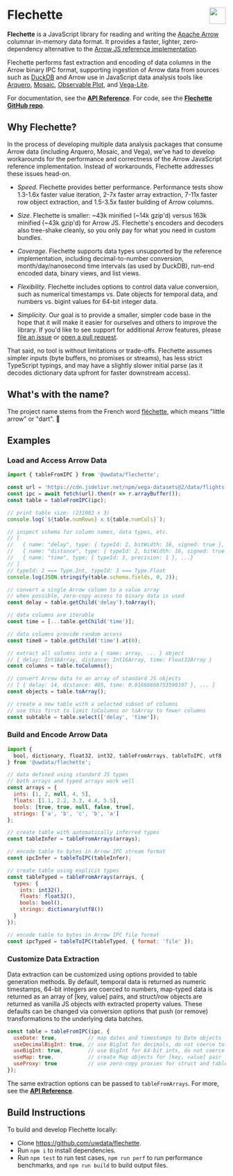 # Flechette <a href="https://idl.uw.edu/flechette"><img align="right" src="https://raw.githubusercontent.com/uwdata/flechette/main/docs/assets/logo.svg" height="38"></img></a>

**Flechette** is a JavaScript library for reading and writing the [Apache Arrow](https://arrow.apache.org/) columnar in-memory data format. It provides a faster, lighter, zero-dependency alternative to the [Arrow JS reference implementation](https://github.com/apache/arrow/tree/main/js).

Flechette performs fast extraction and encoding of data columns in the Arrow binary IPC format, supporting ingestion of Arrow data from sources such as [DuckDB](https://duckdb.org/) and Arrow use in JavaScript data analysis tools like [Arquero](https://github.com/uwdata/arquero), [Mosaic](https://github.com/uwdata/mosaic), [Observable Plot](https://observablehq.com/plot/), and [Vega-Lite](https://vega.github.io/vega-lite/).

For documentation, see the [**API Reference**](https://idl.uw.edu/flechette/api). For code, see the [**Flechette GitHub repo**](https://github.com/uwdata/flechette).

## Why Flechette?

In the process of developing multiple data analysis packages that consume Arrow data (including Arquero, Mosaic, and Vega), we've had to develop workarounds for the performance and correctness of the Arrow JavaScript reference implementation. Instead of workarounds, Flechette addresses these issues head-on.

* _Speed_. Flechette provides better performance. Performance tests show 1.3-1.6x faster value iteration, 2-7x faster array extraction, 7-11x faster row object extraction, and 1.5-3.5x faster building of Arrow columns.

* _Size_. Flechette is smaller: ~43k minified (~14k gzip'd) versus 163k minified (~43k gzip'd) for Arrow JS. Flechette's encoders and decoders also tree-shake cleanly, so you only pay for what you need in custom bundles.

* _Coverage_. Flechette supports data types unsupported by the reference implementation, including decimal-to-number conversion, month/day/nanosecond time intervals (as used by DuckDB), run-end encoded data, binary views, and list views.

* _Flexibility_. Flechette includes options to control data value conversion, such as numerical timestamps vs. Date objects for temporal data, and numbers vs. bigint values for 64-bit integer data.

* _Simplicity_. Our goal is to provide a smaller, simpler code base in the hope that it will make it easier for ourselves and others to improve the library. If you'd like to see support for additional Arrow features, please [file an issue](https://github.com/uwdata/flechette/issues) or [open a pull request](https://github.com/uwdata/flechette/pulls).

That said, no tool is without limitations or trade-offs. Flechette assumes simpler inputs (byte buffers, no promises or streams), has less strict TypeScript typings, and may have a slightly slower initial parse (as it decodes dictionary data upfront for faster downstream access).

## What's with the name?

The project name stems from the French word [fléchette](https://en.wikipedia.org/wiki/Flechette), which means "little arrow" or "dart". 🎯

## Examples

### Load and Access Arrow Data

```js
import { tableFromIPC } from '@uwdata/flechette';

const url = 'https://cdn.jsdelivr.net/npm/vega-datasets@2/data/flights-200k.arrow';
const ipc = await fetch(url).then(r => r.arrayBuffer());
const table = tableFromIPC(ipc);

// print table size: (231083 x 3)
console.log(`${table.numRows} x ${table.numCols}`);

// inspect schema for column names, data types, etc.
// [
//   { name: "delay", type: { typeId: 2, bitWidth: 16, signed: true }, ...},
//   { name: "distance", type: { typeId: 2, bitWidth: 16, signed: true }, ...},
//   { name: "time", type: { typeId: 3, precision: 1 }, ...}
// ]
// typeId: 2 === Type.Int, typeId: 3 === Type.Float
console.log(JSON.stringify(table.schema.fields, 0, 2));

// convert a single Arrow column to a value array
// when possible, zero-copy access to binary data is used
const delay = table.getChild('delay').toArray();

// data columns are iterable
const time = [...table.getChild('time')];

// data columns provide random access
const time0 = table.getChild('time').at(0);

// extract all columns into a { name: array, ... } object
// { delay: Int16Array, distance: Int16Array, time: Float32Array }
const columns = table.toColumns();

// convert Arrow data to an array of standard JS objects
// [ { delay: 14, distance: 405, time: 0.01666666753590107 }, ... ]
const objects = table.toArray();

// create a new table with a selected subset of columns
// use this first to limit toColumns or toArray to fewer columns
const subtable = table.select(['delay', 'time']);
```

### Build and Encode Arrow Data

```js
import {
  bool, dictionary, float32, int32, tableFromArrays, tableToIPC, utf8
} from '@uwdata/flechette';

// data defined using standard JS types
// both arrays and typed arrays work well
const arrays = {
  ints: [1, 2, null, 4, 5],
  floats: [1.1, 2.2, 3.3, 4.4, 5.5],
  bools: [true, true, null, false, true],
  strings: ['a', 'b', 'c', 'b', 'a']
};

// create table with automatically inferred types
const tableInfer = tableFromArrays(arrays);

// encode table to bytes in Arrow IPC stream format
const ipcInfer = tableToIPC(tableInfer);

// create table using explicit types
const tableTyped = tableFromArrays(arrays, {
  types: {
    ints: int32(),
    floats: float32(),
    bools: bool(),
    strings: dictionary(utf8())
  }
});

// encode table to bytes in Arrow IPC file format
const ipcTyped = tableToIPC(tableTyped, { format: 'file' });
```

### Customize Data Extraction

Data extraction can be customized using options provided to table generation methods. By default, temporal data is returned as numeric timestamps, 64-bit integers are coerced to numbers, map-typed data is returned as an array of [key, value] pairs, and struct/row objects are returned as vanilla JS objects with extracted property values. These defaults can be changed via conversion options that push (or remove) transformations to the underlying data batches.

```js
const table = tableFromIPC(ipc, {
  useDate: true,          // map dates and timestamps to Date objects
  useDecimalBigInt: true, // use BigInt for decimals, do not coerce to number
  useBigInt: true,        // use BigInt for 64-bit ints, do not coerce to number
  useMap: true,           // create Map objects for [key, value] pair lists
  useProxy: true          // use zero-copy proxies for struct and table row objects
});
```

The same extraction options can be passed to `tableFromArrays`. For more, see the [**API Reference**](https://idl.uw.edu/flechette/api).

## Build Instructions

To build and develop Flechette locally:

- Clone https://github.com/uwdata/flechette.
- Run `npm i` to install dependencies.
- Run `npm test` to run test cases, `npm run perf` to run performance benchmarks, and `npm run build` to build output files.
